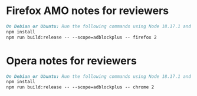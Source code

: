 # Firefox AMO notes for reviewers

```md
On Debian or Ubuntu: Run the following commands using Node 18.17.1 and npm 9.6.7:
npm install
npm run build:release -- --scope=adblockplus -- firefox 2
```

# Opera notes for reviewers

```md
On Debian or Ubuntu: Run the following commands using Node 18.17.1 and npm 9.6.7:
npm install
npm run build:release -- --scope=adblockplus -- chrome 2
```
